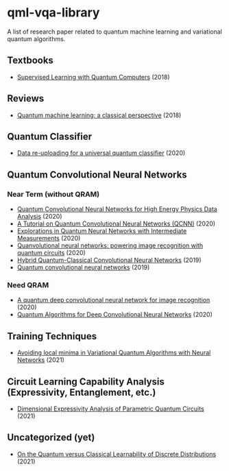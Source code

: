 # qml-vqa-library
A list of research paper related to quantum machine learning and variational quantum algorithms.

## Textbooks
- [Supervised Learning with Quantum Computers](https://www.springer.com/gp/book/9783319964232) (2018)

## Reviews
- [Quantum machine learning: a classical perspective](https://doi.org/10.3929/ethz-b-000240892) (2018)

## Quantum Classifier
- [Data re-uploading for a universal quantum classifier](https://quantum-journal.org/papers/q-2020-02-06-226/) (2020)

## Quantum Convolutional Neural Networks
### Near Term (without QRAM)
- [Quantum Convolutional Neural Networks for High Energy Physics Data Analysis](https://arxiv.org/abs/2012.12177) (2020)
- [A Tutorial on Quantum Convolutional Neural Networks (QCNN)](https://arxiv.org/abs/2009.09423) (2020)
- [Explorations in Quantum Neural Networks with Intermediate Measurements](https://www.esann.org/sites/default/files/proceedings/2020/ES2020-197.pdf) (2020)
- [Quanvolutional neural networks: powering image recognition with quantum circuits](https://link.springer.com/article/10.1007/s42484-020-00012-y) (2020)
- [Hybrid Quantum-Classical Convolutional Neural Networks](https://arxiv.org/abs/1911.02998) (2019)
- [Quantum convolutional neural networks](https://www.nature.com/articles/s41567-019-0648-8) (2019)
### Need QRAM
- [A quantum deep convolutional neural network for image recognition](https://iopscience.iop.org/article/10.1088/2058-9565/ab9f93) (2020)
- [Quantum Algorithms for Deep Convolutional Neural Networks](https://iclr.cc/virtual_2020/poster_Hygab1rKDS.html) (2020)

## Training Techniques
- [Avoiding local minima in Variational Quantum Algorithms with Neural Networks](https://arxiv.org/abs/2104.02955) (2021)

## Circuit Learning Capability Analysis (Expressivity, Entanglement, etc.)
- [Dimensional Expressivity Analysis of Parametric Quantum Circuits](https://quantum-journal.org/papers/q-2021-03-29-422/) (2021)

## Uncategorized (yet)
- [On the Quantum versus Classical Learnability of Discrete Distributions](https://quantum-journal.org/papers/q-2021-03-23-417/) (2021)
